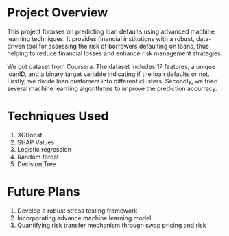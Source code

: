 # Project Overview
This project focuses on predicting loan defaults using advanced machine learning techniques. It provides financial institutions with a robust, data-driven tool for assessing the risk of borrowers defaulting on loans, thus helping to reduce financial losses and enhance risk management strategies.

We got dataset from Coursera. The dataset includes 17 features, a unique loanID, and a binary target variable indicating if the loan defaults or not. Firstly, we divide loan customers into different clusters. Secondly, we tried several machine learning algorithmns to improve the prediction accurracy. 

# Techniques Used
1. XGBoost
2. SHAP Values
3. Logistic regression
4. Random forest
5. Decision Tree

# Future Plans
1. Develop a robust stress testing framework
2. Incorporating advance machine learning model
3. Quantifying risk transfer mechanism through swap pricing and risk 
